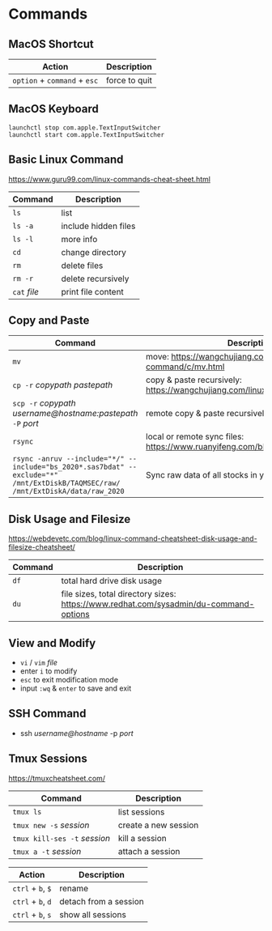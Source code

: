 # Commands

## MacOS Shortcut
| Action | Description |
| ---- | ---- |
| `option` + `command` + `esc` | force to quit |

## MacOS Keyboard

```
launchctl stop com.apple.TextInputSwitcher
launchctl start com.apple.TextInputSwitcher
```

## Basic Linux Command
https://www.guru99.com/linux-commands-cheat-sheet.html

| Command | Description |
| ---- | ---- |
| `ls` | list |
| `ls -a` | include hidden files |
| `ls -l` | more info |
| `cd` | change directory |
| `rm` | delete files |
| `rm -r` | delete recursively |
| `cat` *file* | print file content |

## Copy and Paste
| Command | Description |
| ---- | ---- |
| `mv` | move: https://wangchujiang.com/linux-command/c/mv.html |
| `cp -r` *copypath* *pastepath* | copy & paste recursively: https://wangchujiang.com/linux-command/c/cp.html |
| `scp -r` *copypath* *username@hostname:pastepath* `-P` *port* | remote copy & paste recursively |
| `rsync` | local or remote sync files: https://www.ruanyifeng.com/blog/2020/08/rsync.html |
| `rsync -anruv --include="*/" --include="bs_2020*.sas7bdat" --exclude="*" /mnt/ExtDiskB/TAQMSEC/raw/ /mnt/ExtDiskA/data/raw_2020` | Sync raw data of all stocks in year 2020 only |

## Disk Usage and Filesize
https://webdevetc.com/blog/linux-command-cheatsheet-disk-usage-and-filesize-cheatsheet/

| Command | Description |
| ---- | ---- |
| `df` | total hard drive disk usage |
| `du` | file sizes, total directory sizes: https://www.redhat.com/sysadmin/du-command-options |

## View and Modify
- `vi` / `vim` *file*
- enter `i` to modify
- `esc` to exit modification mode
- input `:wq` & `enter` to save and exit

## SSH Command
- ssh *username@hostname* -p *port*

## Tmux Sessions
https://tmuxcheatsheet.com/

| Command | Description |
| ---- | ---- |
| `tmux ls` | list sessions |
| `tmux new -s` *session* | create a new session |
| `tmux kill-ses -t` *session* | kill a session |
| `tmux a -t` *session* | attach a session |

| Action | Description |
| ---- | ---- |
| `ctrl` + `b`, `$` | rename |
| `ctrl` + `b`, `d` | detach from a session |
| `ctrl` + `b`, `s` | show all sessions |